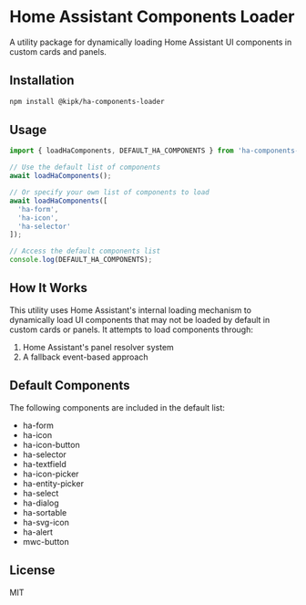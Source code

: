 # Home Assistant Components Loader

A utility package for dynamically loading Home Assistant UI components in custom cards and panels.

## Installation

```bash
npm install @kipk/ha-components-loader
```

## Usage

```typescript
import { loadHaComponents, DEFAULT_HA_COMPONENTS } from 'ha-components-loader';

// Use the default list of components
await loadHaComponents();

// Or specify your own list of components to load
await loadHaComponents([
  'ha-form',
  'ha-icon',
  'ha-selector'
]);

// Access the default components list
console.log(DEFAULT_HA_COMPONENTS);
```

## How It Works

This utility uses Home Assistant's internal loading mechanism to dynamically load UI components that may not be loaded by default in custom cards or panels. It attempts to load components through:

1. Home Assistant's panel resolver system
2. A fallback event-based approach

## Default Components

The following components are included in the default list:

- ha-form
- ha-icon
- ha-icon-button
- ha-selector
- ha-textfield
- ha-icon-picker
- ha-entity-picker
- ha-select
- ha-dialog
- ha-sortable
- ha-svg-icon
- ha-alert
- mwc-button

## License

MIT
